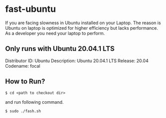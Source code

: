 # fast-ubuntu
If you are facing slowness in Ubuntu installed on your Laptop. The reason is Ubuntu on laptop is optimized for higher efficiency but lacks performance. As a developer you need your laptop to perform.

## Only runs with Ubuntu 20.04.1 LTS

Distributor ID: Ubuntu 
Description: Ubuntu 20.04.1 LTS 
Release: 20.04 
Codename: focal

## How to Run?

    $ cd <path to checkout dir>

and run following command.

    $ sudo ./fash.sh

